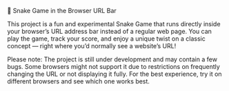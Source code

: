 🐍 Snake Game in the Browser URL Bar

This project is a fun and experimental Snake Game that runs directly inside your browser’s URL address bar instead of a regular web page. You can play the game, track your score, and enjoy a unique twist on a classic concept — right where you’d normally see a website’s URL!

Please note:
The project is still under development and may contain a few bugs.
Some browsers might not support it due to restrictions on frequently changing the URL or not displaying it fully.
For the best experience, try it on different browsers and see which one works best.

